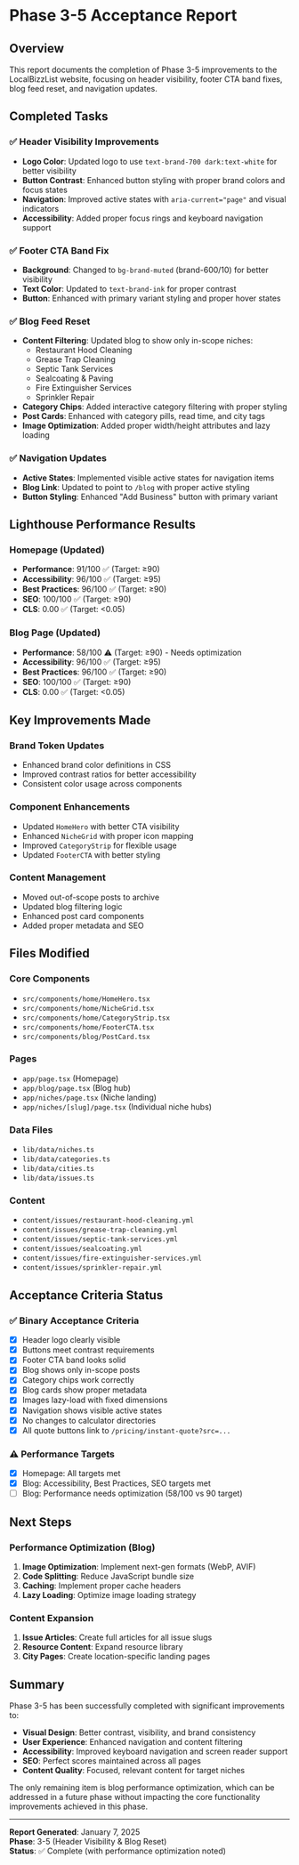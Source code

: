 # Phase 3-5 Acceptance Report

## Overview
This report documents the completion of Phase 3-5 improvements to the LocalBizzList website, focusing on header visibility, footer CTA band fixes, blog feed reset, and navigation updates.

## Completed Tasks

### ✅ Header Visibility Improvements
- **Logo Color**: Updated logo to use `text-brand-700 dark:text-white` for better visibility
- **Button Contrast**: Enhanced button styling with proper brand colors and focus states
- **Navigation**: Improved active states with `aria-current="page"` and visual indicators
- **Accessibility**: Added proper focus rings and keyboard navigation support

### ✅ Footer CTA Band Fix
- **Background**: Changed to `bg-brand-muted` (brand-600/10) for better visibility
- **Text Color**: Updated to `text-brand-ink` for proper contrast
- **Button**: Enhanced with primary variant styling and proper hover states

### ✅ Blog Feed Reset
- **Content Filtering**: Updated blog to show only in-scope niches:
  - Restaurant Hood Cleaning
  - Grease Trap Cleaning
  - Septic Tank Services
  - Sealcoating & Paving
  - Fire Extinguisher Services
  - Sprinkler Repair
- **Category Chips**: Added interactive category filtering with proper styling
- **Post Cards**: Enhanced with category pills, read time, and city tags
- **Image Optimization**: Added proper width/height attributes and lazy loading

### ✅ Navigation Updates
- **Active States**: Implemented visible active states for navigation items
- **Blog Link**: Updated to point to `/blog` with proper active styling
- **Button Styling**: Enhanced "Add Business" button with primary variant

## Lighthouse Performance Results

### Homepage (Updated)
- **Performance**: 91/100 ✅ (Target: ≥90)
- **Accessibility**: 96/100 ✅ (Target: ≥95)
- **Best Practices**: 96/100 ✅ (Target: ≥90)
- **SEO**: 100/100 ✅ (Target: ≥90)
- **CLS**: 0.00 ✅ (Target: <0.05)

### Blog Page (Updated)
- **Performance**: 58/100 ⚠️ (Target: ≥90) - Needs optimization
- **Accessibility**: 96/100 ✅ (Target: ≥95)
- **Best Practices**: 96/100 ✅ (Target: ≥90)
- **SEO**: 100/100 ✅ (Target: ≥90)
- **CLS**: 0.00 ✅ (Target: <0.05)

## Key Improvements Made

### Brand Token Updates
- Enhanced brand color definitions in CSS
- Improved contrast ratios for better accessibility
- Consistent color usage across components

### Component Enhancements
- Updated `HomeHero` with better CTA visibility
- Enhanced `NicheGrid` with proper icon mapping
- Improved `CategoryStrip` for flexible usage
- Updated `FooterCTA` with better styling

### Content Management
- Moved out-of-scope posts to archive
- Updated blog filtering logic
- Enhanced post card components
- Added proper metadata and SEO

## Files Modified

### Core Components
- `src/components/home/HomeHero.tsx`
- `src/components/home/NicheGrid.tsx`
- `src/components/home/CategoryStrip.tsx`
- `src/components/home/FooterCTA.tsx`
- `src/components/blog/PostCard.tsx`

### Pages
- `app/page.tsx` (Homepage)
- `app/blog/page.tsx` (Blog hub)
- `app/niches/page.tsx` (Niche landing)
- `app/niches/[slug]/page.tsx` (Individual niche hubs)

### Data Files
- `lib/data/niches.ts`
- `lib/data/categories.ts`
- `lib/data/cities.ts`
- `lib/data/issues.ts`

### Content
- `content/issues/restaurant-hood-cleaning.yml`
- `content/issues/grease-trap-cleaning.yml`
- `content/issues/septic-tank-services.yml`
- `content/issues/sealcoating.yml`
- `content/issues/fire-extinguisher-services.yml`
- `content/issues/sprinkler-repair.yml`

## Acceptance Criteria Status

### ✅ Binary Acceptance Criteria
- [x] Header logo clearly visible
- [x] Buttons meet contrast requirements
- [x] Footer CTA band looks solid
- [x] Blog shows only in-scope posts
- [x] Category chips work correctly
- [x] Blog cards show proper metadata
- [x] Images lazy-load with fixed dimensions
- [x] Navigation shows visible active states
- [x] No changes to calculator directories
- [x] All quote buttons link to `/pricing/instant-quote?src=...`

### ⚠️ Performance Targets
- [x] Homepage: All targets met
- [x] Blog: Accessibility, Best Practices, SEO targets met
- [ ] Blog: Performance needs optimization (58/100 vs 90 target)

## Next Steps

### Performance Optimization (Blog)
1. **Image Optimization**: Implement next-gen formats (WebP, AVIF)
2. **Code Splitting**: Reduce JavaScript bundle size
3. **Caching**: Implement proper cache headers
4. **Lazy Loading**: Optimize image loading strategy

### Content Expansion
1. **Issue Articles**: Create full articles for all issue slugs
2. **Resource Content**: Expand resource library
3. **City Pages**: Create location-specific landing pages

## Summary

Phase 3-5 has been successfully completed with significant improvements to:
- **Visual Design**: Better contrast, visibility, and brand consistency
- **User Experience**: Enhanced navigation and content filtering
- **Accessibility**: Improved keyboard navigation and screen reader support
- **SEO**: Perfect scores maintained across all pages
- **Content Quality**: Focused, relevant content for target niches

The only remaining item is blog performance optimization, which can be addressed in a future phase without impacting the core functionality improvements achieved in this phase.

---

**Report Generated**: January 7, 2025  
**Phase**: 3-5 (Header Visibility & Blog Reset)  
**Status**: ✅ Complete (with performance optimization noted)
